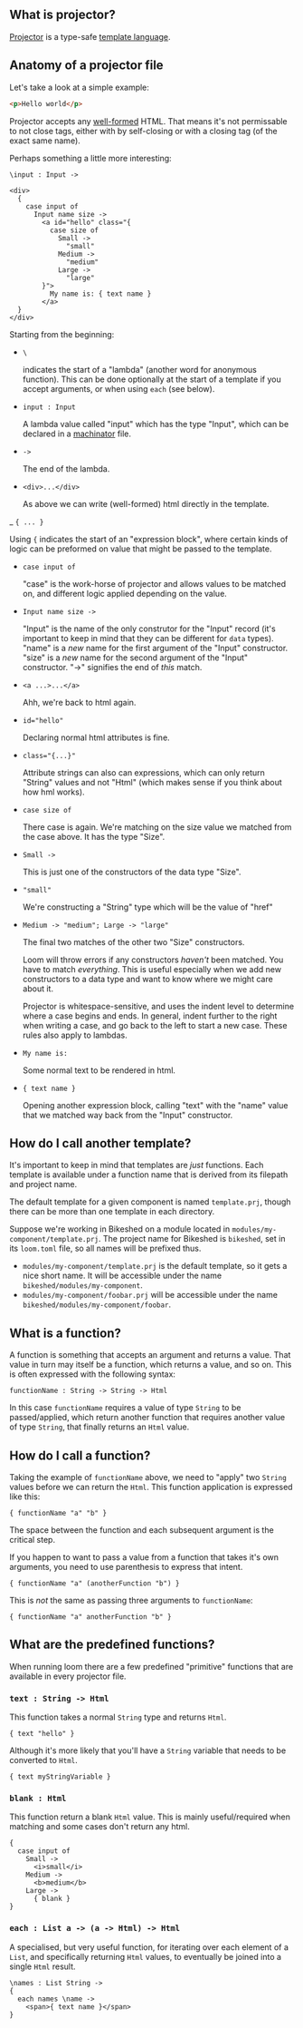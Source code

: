## What is projector?

[Projector](https://github.com/ambiata/projector) is a type-safe
[template language](https://en.wikipedia.org/wiki/Web_template_system).


## Anatomy of a projector file

Let's take a look at a simple example:

```html
<p>Hello world</p>
```

Projector accepts any [well-formed](https://en.wikipedia.org/wiki/Well-formed_element)
HTML. That means it's not permissable to not close tags, either with
by self-closing or with a closing tag (of the exact same name).

Perhaps something a little more interesting:

```prj
\input : Input ->

<div>
  {
    case input of
      Input name size ->
        <a id="hello" class="{
          case size of
            Small ->
              "small"
            Medium ->
              "medium"
            Large ->
              "large"
        }">
          My name is: { text name }
        </a>
  }
</div>
```

Starting from the beginning:

- `\`

  indicates the start of a "lambda" (another word for anonymous function).
  This can be done optionally at the start of a template if you accept arguments,
  or when using `each` (see below).

- `input : Input`

  A lambda value called "input" which has the type "Input", which can be declared
  in a [machinator](machinator.html) file.

- `->`

  The end of the lambda.

- `<div>...</div>`

  As above we can write (well-formed) html directly in the template.

_ `{ ... }`

  Using `{` indicates the start of an "expression block", where certain kinds of
  logic can be preformed on value that might be passed to the template.

- `case input of`

  "case" is the work-horse of projector and allows values to be matched on,
  and different logic applied depending on the value.

- `Input name size ->`

  "Input" is the name of the only construtor for the "Input" record (it's
  important to keep in mind that they can be different for `data` types).
  "name" is a _new_ name for the first argument of the "Input" constructor.
  "size" is a _new_ name for the second argument of the "Input" constructor.
  "->" signifies the end of _this_ match.

- `<a ...>...</a>`

  Ahh, we're back to html again.

- `id="hello"`

  Declaring normal html attributes is fine.

- `class="{...}"`

  Attribute strings can also can expressions, which can only return "String"
  values and not "Html" (which makes sense if you think about how hml works).

- `case size of`

  There case is again. We're matching on the size value we matched from
  the case above. It has the type "Size".

- `Small ->`

  This is just one of the constructors of the data type "Size".

- `"small"`

  We're constructing a "String" type which will be the value of "href"

- `Medium -> "medium"; Large -> "large"`

  The final two matches of the other two "Size" constructors.

  Loom will throw errors if any constructors _haven't_ been matched.
  You have to match _everything_. This is useful especially when we add
  new constructors to a data type and want to know where we might care
  about it.

  Projector is whitespace-sensitive, and uses the indent level to
  determine where a case begins and ends. In general, indent further
  to the right when writing a case, and go back to the left to start a
  new case. These rules also apply to lambdas.

- `My name is:`

  Some normal text to be rendered in html.

- `{ text name }`

  Opening another expression block, calling "text" with the "name" value
  that we matched way back from the "Input" constructor.


## How do I call another template?

It's important to keep in mind that templates are _just_ functions.
Each template is available under a function name that is derived from
its filepath and project name.

The default template for a given component is named `template.prj`,
though there can be more than one template in each directory.

Suppose we're working in Bikeshed on a module located in
`modules/my-component/template.prj`. The project name for Bikeshed is
`bikeshed`, set in its `loom.toml` file, so all names will be prefixed thus.

- `modules/my-component/template.prj` is the default template, so it
  gets a nice short name. It will be accessible under the name
  `bikeshed/modules/my-component`.
- `modules/my-component/foobar.prj` will be accessible under the name
  `bikeshed/modules/my-component/foobar`.

## What is a function?

A function is something that accepts an argument and returns a value.
That value in turn may itself be a function, which returns a value,
and so on. This is often expressed with the following syntax:

```prj
functionName : String -> String -> Html
```

In this case `functionName` requires a value of type `String`
to be passed/applied, which return another function that requires
another value of type `String`, that finally returns an `Html` value.


## How do I call a function?

Taking the example of `functionName` above, we need to "apply" two
`String` values before we can return the `Html`. This function application
is expressed like this:

```prj
{ functionName "a" "b" }
```

The space between the function and each subsequent argument is the
critical step.

If you happen to want to pass a value from a function that takes
it's own arguments, you need to use parenthesis to express that intent.

```prj
{ functionName "a" (anotherFunction "b") }
```

This is _not_ the same as passing three arguments to `functionName`:

```prj
{ functionName "a" anotherFunction "b" }
```


## What are the predefined functions?

When running loom there are a few predefined "primitive" functions
that are available in every projector file.


### `text : String -> Html`

This function takes a normal `String` type and returns `Html`.

```prj
{ text "hello" }
```

Although it's more likely that you'll have a `String` variable that
needs to be converted to `Html`.

```prj
{ text myStringVariable }
```


### `blank : Html`

This function return a blank `Html` value.
This is mainly useful/required when matching and some cases don't return any
html.

```prj
{
  case input of
    Small ->
      <i>small</i>
    Medium ->
      <b>medium</b>
    Large ->
      { blank }
}
```


### <a id="each">`each : List a -> (a -> Html) -> Html`</a>

A specialised, but very useful function, for iterating over each element of a `List`,
and specifically returning `Html` values, to eventually be joined into a single
`Html` result.

```prj
\names : List String ->
{
  each names \name ->
    <span>{ text name }</span>
}
```
